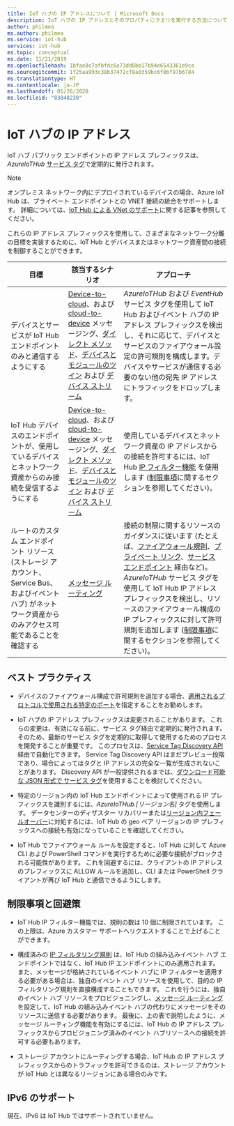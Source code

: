 ```yaml
---
title: IoT ハブの IP アドレスについて | Microsoft Docs
description: IoT ハブの IP アドレスとそのプロパティにクエリを実行する方法について説明します。 IoT ハブの IP アドレスは、ディザスター リカバリーやリージョン間フェールオーバーなど、特定のシナリオを通じて変更される可能性があります。
author: philmea
ms.author: philmea
ms.service: iot-hub
services: iot-hub
ms.topic: conceptual
ms.date: 11/21/2019
ms.openlocfilehash: 1bfae8c7afbfdc6e73dd8bb17b94e6543361e9ce
ms.sourcegitcommit: 1f25aa993c38b37472cf8a0359bc6f0bf97b6784
ms.translationtype: HT
ms.contentlocale: ja-JP
ms.lasthandoff: 05/26/2020
ms.locfileid: "83848230"
---
```

# <a name="iot-hub-ip-addresses"></a>IoT ハブの IP アドレス

IoT ハブ パブリック エンドポイントの IP アドレス プレフィックスは、_AzureIoTHub_ [サービス タグ](../virtual-network/service-tags-overview.md)で定期的に発行されます。

> [!NOTE]
> オンプレミス ネットワーク内にデプロイされているデバイスの場合、Azure IoT Hub は、プライベート エンドポイントとの VNET 接続の統合をサポートします。 詳細については、[IoT Hub による VNet のサポート](./virtual-network-support.md)に関する記事を参照してください。


これらの IP アドレス プレフィックスを使用して、さまざまなネットワーク分離の目標を実装するために、IoT Hub とデバイスまたはネットワーク資産間の接続を制御することができます。

| 目標 | 該当するシナリオ | アプローチ |
|------|-----------|----------|
| デバイスとサービスが IoT Hub エンドポイントのみと通信するようにする | [Device-to-cloud](./iot-hub-devguide-messaging.md)、および [cloud-to-device](./iot-hub-devguide-messages-c2d.md) メッセージング、[ダイレクト メソッド](./iot-hub-devguide-direct-methods.md)、[デバイスとモジュールのツイン](./iot-hub-devguide-device-twins.md) および [デバイス ストリーム](./iot-hub-device-streams-overview.md) | _AzureIoTHub_ および _EventHub_ サービス タグを使用して IoT Hub およびイベント ハブの IP アドレス プレフィックスを検出し、それに応じて、デバイスとサービスのファイアウォール設定の許可規則を構成します。デバイスやサービスが通信する必要のない他の宛先 IP アドレスにトラフィックをドロップします。 |
| IoT Hub デバイスのエンドポイントが、使用しているデバイスとネットワーク資産からのみ接続を受信するようにする | [Device-to-cloud](./iot-hub-devguide-messaging.md)、および [cloud-to-device](./iot-hub-devguide-messages-c2d.md) メッセージング、[ダイレクト メソッド](./iot-hub-devguide-direct-methods.md)、[デバイスとモジュールのツイン](./iot-hub-devguide-device-twins.md) および [デバイス ストリーム](./iot-hub-device-streams-overview.md) | 使用しているデバイスとネットワーク資産の IP アドレスからの接続を許可するには、IoT Hub [IP フィルター機能](iot-hub-ip-filtering.md) を使用します ([制限事項](#limitations-and-workarounds)に関するセクションを参照してください)。 | 
| ルートのカスタム エンドポイント リソース (ストレージ アカウント、Service Bus、およびイベント ハブ) がネットワーク資産からのみアクセス可能であることを確認する | [メッセージ ルーティング](./iot-hub-devguide-messages-d2c.md) | 接続の制限に関するリソースのガイダンスに従います (たとえば、[ファイアウォール規則](../storage/common/storage-network-security.md)、[プライベート リンク](../private-link/private-endpoint-overview.md)、[サービス エンドポイント](../virtual-network/virtual-network-service-endpoints-overview.md) 経由など)。_AzureIoTHub_ サービス タグを使用して IoT Hub IP アドレス プレフィックスを検出し、リソースのファイアウォール構成の IP プレフィックスに対して許可規則を追加します ([制限事項](#limitations-and-workarounds)に関するセクションを参照してください)。 |



## <a name="best-practices"></a>ベスト プラクティス

* デバイスのファイアウォール構成で許可規則を追加する場合、[適用されるプロトコルで使用される特定のポート](./iot-hub-devguide-protocols.md#port-numbers)を指定することをお勧めします。

* IoT ハブの IP アドレス プレフィックスは変更されることがあります。 これらの変更は、有効になる前に、サービス タグ経由で定期的に発行されます。 そのため、最新のサービス タグを定期的に取得して使用するためのプロセスを開発することが重要です。 このプロセスは、[Service Tag Discovery API](../virtual-network/service-tags-overview.md#service-tags-on-premises) 経由で自動化できます。 Service Tag Discovery API はまだプレビュー段階であり、場合によってはタグと IP アドレスの完全な一覧が生成されないことがあります。 Discovery API が一般提供されるまでは、[ダウンロード可能な JSON 形式で サービス タグ](../virtual-network/service-tags-overview.md#discover-service-tags-by-using-downloadable-json-files)を使用することを検討してください。 

* 特定のリージョン内の IoT Hub エンドポイントによって使用される IP プレフィックスを識別するには、*AzureIoTHub.[リージョン名]* タグを使用します。 データセンターのディザスター リカバリーまたは[リージョン内フェールオーバー](iot-hub-ha-dr.md)に対処するには、IoT Hub の geo ペア リージョンの IP プレフィックスへの接続も有効になっていることを確認してください。

* IoT Hub でファイアウォール ルールを設定すると、IoT Hub に対して Azure CLI および PowerShell コマンドを実行するために必要な接続がブロックされる可能性があります。 これを回避するには、クライアントの IP アドレスのプレフィックスに ALLOW ルールを追加し、CLI または PowerShell クライアントが再び IoT Hub と通信できるようにします。  


## <a name="limitations-and-workarounds"></a>制限事項と回避策

* IoT Hub IP フィルター機能では、規則の数は 10 個に制限されています。 この上限は、Azure カスタマー サポートへリクエストすることで上げることができます。 

* 構成済みの [IP フィルタリング規則](iot-hub-ip-filtering.md) は、IoT Hub の組み込みイベント ハブ エンドポイントではなく、IoT Hub IP エンドポイントにのみ適用されます。 また、メッセージが格納されているイベント ハブに IP フィルターを適用する必要がある場合は、独自のイベント ハブ リソースを使用して、目的の IP フィルタリング規則を直接構成することもできます。 これを行うには、独自のイベント ハブ リソースをプロビジョニングし、[メッセージ ルーティング](./iot-hub-devguide-messages-d2c.md) を設定して、IoT Hub の組み込みイベント ハブの代わりにメッセージをそのリソースに送信する必要があります。 最後に、上の表で説明したように、メッセージ ルーティング機能を有効にするには、IoT Hub の IP アドレス プレフィックスからプロビジョニング済みのイベント ハブリソースへの接続を許可する必要もあります。

* ストレージ アカウントにルーティングする場合、IoT Hub の IP アドレス プレフィックスからのトラフィックを許可できるのは、ストレージ アカウントが IoT Hub とは異なるリージョンにある場合のみです。

## <a name="support-for-ipv6"></a>IPv6 のサポート 

現在、IPv6 は IoT Hub ではサポートされていません。
